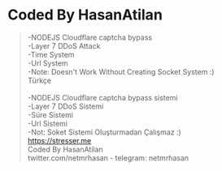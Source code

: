 # Coded By HasanAtilan

> -NODEJS Cloudflare captcha bypass <br/>
> -Layer 7 DDoS Attack <br/>
> -Time System <br/> 
> -Url System <br/> 
> -Note: Doesn't Work Without Creating Socket System :) <br/> 
> Türkçe <br/><br/>
> -NODEJS Cloudflare captcha bypass sistemi <br/>
> -Layer 7 DDoS Sistemi <br/>
> -Süre Sistemi <br/> 
> -Url Sistemi <br/> 
> -Not: Soket Sistemi Oluşturmadan Çalışmaz :) <br/> 
> https://stresser.me <br/> 
> Coded By HasanAtilan <br/>
> twitter.com/netmrhasan - telegram: netmrhasan <br/>
